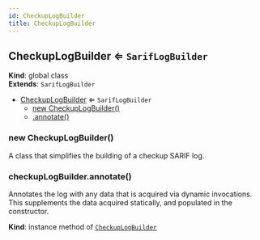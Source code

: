 ```yaml
---
id: CheckupLogBuilder
title: CheckupLogBuilder
---
```


<a name="CheckupLogBuilder"></a>

## CheckupLogBuilder ⇐ <code>SarifLogBuilder</code>
**Kind**: global class  
**Extends**: <code>SarifLogBuilder</code>  

* [CheckupLogBuilder](#CheckupLogBuilder) ⇐ <code>SarifLogBuilder</code>
    * [new CheckupLogBuilder()](#new_CheckupLogBuilder_new)
    * [.annotate()](#CheckupLogBuilder+annotate)

<a name="new_CheckupLogBuilder_new"></a>

### new CheckupLogBuilder()
A class that simplifies the building of a checkup SARIF log.

<a name="CheckupLogBuilder+annotate"></a>

### checkupLogBuilder.annotate()
Annotates the log with any data that is acquired via dynamic invocations.
This supplements the data acquired statically, and populated in the constructor.

**Kind**: instance method of [<code>CheckupLogBuilder</code>](#CheckupLogBuilder)  

